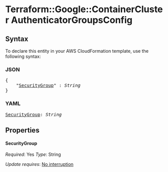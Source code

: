 # Terraform::Google::ContainerCluster AuthenticatorGroupsConfig

## Syntax

To declare this entity in your AWS CloudFormation template, use the following syntax:

### JSON

<pre>
{
    "<a href="#securitygroup" title="SecurityGroup">SecurityGroup</a>" : <i>String</i>
}
</pre>

### YAML

<pre>
<a href="#securitygroup" title="SecurityGroup">SecurityGroup</a>: <i>String</i>
</pre>

## Properties

#### SecurityGroup

_Required_: Yes
_Type_: String

_Update requires_: [No interruption](https://docs.aws.amazon.com/AWSCloudFormation/latest/UserGuide/using-cfn-updating-stacks-update-behaviors.html#update-no-interrupt)

